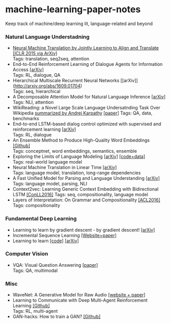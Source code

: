 # machine-learning-paper-notes
Keep track of machine/deep learning lit, language-related and beyond

### Natural Language Understadning 
* [Neural Machine Translation by Jointly Learning to Align and Translate](https://github.com/ilyaeck/machine-learning-paper-notes/blob/master/notes/joint-align-translate.md) [[ICLR 2015 via ArXiv]](https://arxiv.org/abs/1409.0473)<br>
Tags: translation, seq2seq, attention
* End-to-End Reinforcement Learning of Dialogue Agents for Information Access [[arXiv]](https://arxiv.org/abs/1609.00777) <br>
Tags: RL, dialogue, QA
* Hierarchical Multiscale Recurrent Neural Networks [[arXiv]] (http://arxiv.org/abs/1609.01704) <br>
  Tags: seq, hierarchical
* A Decomposable Attention Model for Natural Language Inference [[arXiv]](https://arxiv.org/abs/1606.01933) <br>
  Tags: NLI, attention
* WikiReading: a Novel Large Scale Language Undersatnding Task Over Wikipedia [summarized by Andrej Karpathy](https://github.com/karpathy/paper-notes/blob/master/wikireading.md) [[paper]](http://www.aclweb.org/anthology/P/P16/P16-1145.pdf)
  Tags: QA, data, benchmarks 
* End-to-end LSTM-based dialog control optimized with supervised and reinforcement learning [[arXiv]](https://arxiv.org/abs/1606.01269)<br>
  Tags: RL, dialogue
* An Ensemble Method to Produce High-Quality Word Embeddings [[Github]](https://github.com/LuminosoInsight/conceptnet-numberbatch)<br>
  Tags: conceptnet, word embeddings, semantics, ensemble
* Exploring the Limits of Language Modeling [[arXiv]](https://arxiv.org/abs/1602.02410) [[code+data]](https://github.com/tensorflow/models/tree/master/lm_1b) <br>
  Tags: real-world language model 
* Neural Machine Translation in Linear Time [[arXiv]](https://arxiv.org/abs/1610.10099) <br>
  Tags: language model, translation, long-range dependencies
* A Fast Unified Model for Parsing and Language Understanding [[arXiv]](http://arxiv.org/abs/1603.06021) <br>
  Tags: language model, parsing, NLI
* Context2vec: Learning Generic Context Embedding
with Bidirectional LSTM [[ConLL2016]](http://u.cs.biu.ac.il/~melamuo/publications/context2vec_conll16.pdf)
  Tags: seq, compositionality, language model 
* Layers of Interpretation: On Grammar and Compositionality [[ACL2016]](http://aclweb.org/anthology/W/W15/W15-0128.pdf) <br>
  Tags: compositionality


### Fundamental Deep Learning 
* Learning to learn by gradient descent - by gradient descent! [[arXiv]](https://arxiv.org/abs/1606.04474) <br> 
* Incremental Sequence Learning [[Website+paper]](https://edwin-de-jong.github.io/blog/isl/incremental-sequence-learning.html) <br>
* Learning to learn [[code]](https://github.com/deepmind/learning-to-learn) [[arXiv]](https://arxiv.org/abs/1606.04474)

### Computer Vision 
* VQA: Visual Question Answering [[paper]](http://visualqa.org/VQA_ICCV2015.pdf) <br>
  Tags: QA, multimodal 


### Misc 
* WaveNet: A Generative Model for Raw Audio [[website + paper]](https://deepmind.com/blog/wavenet-generative-model-raw-audio/)
* Learning to Communicate with Deep Multi-Agent Reinforcement Learning [[Github]](https://github.com/iassael/learning-to-communicate) <br>
  Tags: RL, multi-agent 
* GAN-hacks: How to train a GAN? [[Github]](https://github.com/soumith/ganhacks)

